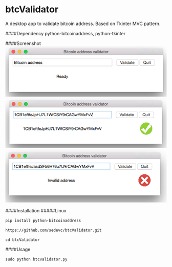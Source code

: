 btcValidator
======

A desktop app to validate bitcoin address. Based on Tkinter
MVC pattern.

####Dependency
python-bitcoinaddress, python-tkinter

####Screenshot
![AB](https://github.com/sedevc/btcValidator/blob/master/screenshot0.png)
![AB](https://github.com/sedevc/btcValidator/blob/master/screenshot1.png)
![AB](https://github.com/sedevc/btcValidator/blob/master/screenshot2.png)

####Installation
#####Linux
```
pip install python-bitcoinaddress
```

```
https://github.com/sedevc/btcValidator.git
```

```
cd btcValidator
```
####Usage
```
sudo python btcvalidator.py
```




